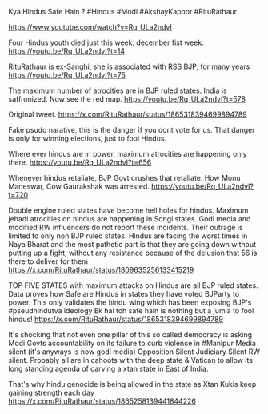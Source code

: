 

Kya Hindus Safe Hain ? #Hindus #Modi #AkshayKapoor #RituRathaur

https://www.youtube.com/watch?v=Rq_ULa2ndvI

Four Hindus youth died just this week, december fist week.
https://youtu.be/Rq_ULa2ndvI?t=14

RituRathaur is ex-Sanghi, she is associated with RSS BJP, for many years
https://youtu.be/Rq_ULa2ndvI?t=75

The maximum number of atrocities are in BJP ruled states.
India is saffronized. Now see the red map.
https://youtu.be/Rq_ULa2ndvI?t=578

Original tweet.
https://x.com/RituRathaur/status/1865318394699894789

Fake psudo narative, this is the danger if you dont vote for us.
That danger is only for winning elections, just to fool Hindus.

Where ever hindus are in power, maximum atrocities are happening only there.
https://youtu.be/Rq_ULa2ndvI?t=656

Whenever hindus retaliate, BJP Govt crushes that retaliate. 
How Monu Maneswar, Cow Gaurakshak was arrested.
https://youtu.be/Rq_ULa2ndvI?t=720








Double engine ruled states have become hell holes for hindus.
Maximum jehadi atrocities on hindus are happening in Songi states.
Godi media and modified RW influencers do not report these incidents. Their outrage is limited to only non BJP ruled states.
Hindus are facing the worst times in Naya Bharat and the most pathetic  part is that they are going down without putting up a fight, without any resistance because of the delusion that 56 is there to deliver for them
https://x.com/RituRathaur/status/1809635256133415219


TOP FIVE STATES with maximum attacks on Hindus are all BJP ruled states.
Data proves how Safe are Hindus in states they have voted BJParty to power.
This only validates the hindu wing which has been exposing BJP's #pseudhindutva ideology 
Ek hai toh safe hain is nothing but a jumla to fool hindus!
https://x.com/RituRathaur/status/1865318394699894789


It's shocking that not even one pillar of this so called democracy is asking Modi Govts accountability on its failure to curb violence in #Manipur
Media silent (it's anyways is now godi media)
Opposition Silent 
Judiciary Silent 
RW silent.
Probably all are in cahoots with the deep state & Vatican to allow its long standing agenda of carving a xtan state in East of India.

That's why hindu genocide is being allowed in the state as Xtan Kukis keep gaining strength each day
https://x.com/RituRathaur/status/1865258139441844226
